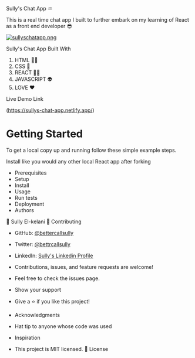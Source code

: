 Sully's Chat App :aquarius:

This is a real time chat app I built to further embark on my learning of React as a front end developer 😎 

[![sullyschatapp.png](https://i.postimg.cc/PJyHvtdx/sullyschatapp.png)](https://postimg.cc/n9Xg6fjb)

Sully's Chat App
Built With
1. HTML :astronaut:
2. CSS :apple:
3. REACT :artist:
4. JAVASCRIPT :alien:
5. LOVE ❤️ 

Live Demo Link

(https://sullys-chat-app.netlify.app/)

Getting Started
=======

To get a local copy up and running follow these simple example steps.

Install like you would any other local React app after forking

- Prerequisites
- Setup
- Install
- Usage
- Run tests
- Deployment
- Authors

👤 Sully El-kelani 🤝 Contributing

- GitHub: [@bettercallsully](https://github.com/bettercallsully)
- Twitter: [@bettrcallsully](https://twitter.com/bettrcallsully)
- LinkedIn: [Sully's Linkedin Profile](https://linkedin.com/in/solomonelkelani)

- Contributions, issues, and feature requests are welcome!

- Feel free to check the issues page.

- Show your support
- Give a ⭐️ if you like this project!

- Acknowledgments
- Hat tip to anyone whose code was used
- Inspiration
- This project is MIT licensed. 📝 License


